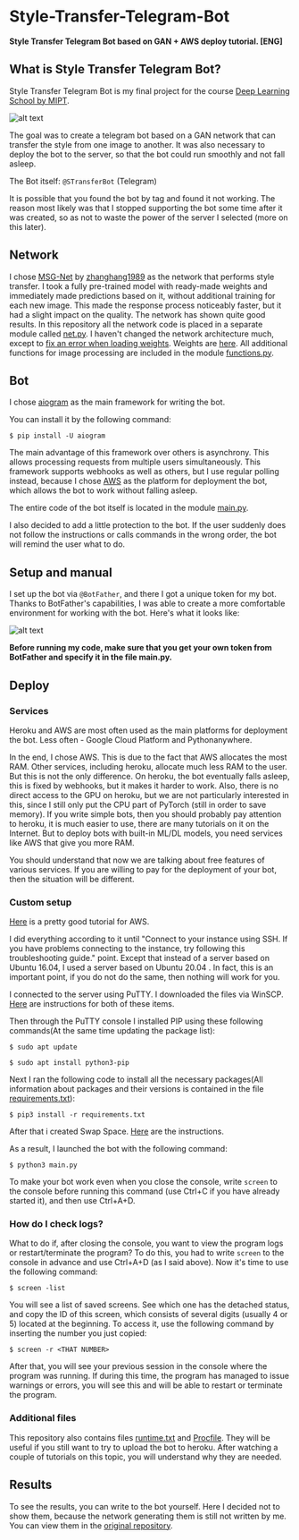 # Style-Transfer-Telegram-Bot
**Style Transfer Telegram Bot based on GAN + AWS deploy tutorial. [ENG]**

What is Style Transfer Telegram Bot?
------------------------------------
Style Transfer Telegram Bot is my final project for the course [Deep Learning School by MIPT](https://en.dlschool.org/).

![alt text](https://github.com/t0efL/Style-Transfer-Telegram-Bot/blob/master/bot_picture.jpg)

The goal was to create a telegram bot based on a GAN network that can transfer the style from one image to another. It was also necessary to deploy the bot to the server, so that the bot could run smoothly and not fall asleep.

The Bot itself: `@STransferBot` (Telegram)

It is possible that you found the bot by tag and found it not working. The reason most likely was that I stopped supporting the bot some time after it was created, so as not to waste the power of the server I selected (more on this later).

Network
-------
I chose [MSG-Net](https://github.com/zhanghang1989/PyTorch-Multi-Style-Transfer) by [zhanghang1989](https://github.com/zhanghang1989) as the network that performs style transfer. I took a fully pre-trained model with ready-made weights and immediately made predictions based on it, without additional training for each new image. This made the response process noticeably faster, but it had a slight impact on the quality. The network has shown quite good results. In this repository all the network code is placed in a separate module called [net.py](https://github.com/t0efL/Style-Transfer-Telegram-Bot/blob/master/net.py). I haven't changed the network architecture much, except to [fix an error when loading weights](https://github.com/zhanghang1989/PyTorch-Multi-Style-Transfer/pull/37). Weights are [here](https://github.com/t0efL/Style-Transfer-Telegram-Bot/blob/master/21styles.model). All additional functions for image processing are included in the module [functions.py](https://github.com/t0efL/Style-Transfer-Telegram-Bot/blob/master/functions.py).

Bot
---
I chose [aiogram](https://docs.aiogram.dev/en/latest/index.html) as the main framework for writing the bot.

You can install it by the following command:

`$ pip install -U aiogram`

The main advantage of this framework over others is asynchrony. This allows processing requests from multiple users simultaneously. This framework supports webhooks as well as others, but I use regular polling instead, because I chose [AWS](https://aws.amazon.com/?nc1=h_ls) as the platform for deployment the bot, which allows the bot to work without falling asleep.

The entire code of the bot itself is located in the module [main.py](https://github.com/t0efL/Style-Transfer-Telegram-Bot/blob/master/main.py).

I also decided to add a little protection to the bot. If the user suddenly does not follow the instructions or calls commands in the wrong order, the bot will remind the user what to do.

Setup and manual
----------------
I set up the bot via `@BotFather`, and there I got a unique token for my bot.
Thanks to BotFather's capabilities, I was able to create a more comfortable environment for working with the bot. Here's what it looks like:

![alt text](https://i.paste.pics/9FNQ5.png)

**Before running my code, make sure that you get your own token from BotFather and specify it in the file main.py.**

Deploy
------

### Services
Heroku and AWS are most often used as the main platforms for deployment the bot. Less often - Google Cloud Platform and Pythonanywhere.

In the end, I chose AWS. This is due to the fact that AWS allocates the most RAM. Other services, including heroku, allocate much less RAM to the user. But this is not the only difference. On heroku, the bot eventually falls asleep, this is fixed by webhooks, but it makes it harder to work. Also, there is no direct access to the GPU on heroku, but we are not particularly interested in this, since I still only put the CPU part of PyTorch (still in order to save memory). If you write simple bots, then you should probably pay attention to heroku, it is much easier to use, there are many tutorials on it on the Internet. But to deploy bots with built-in ML/DL models, you need services like AWS that give you more RAM.

You should understand that now we are talking about free features of various services. If you are willing to pay for the deployment of your bot, then the situation will be different.

### Custom setup
[Here](https://github.com/hse-aml/natural-language-processing/blob/master/AWS-tutorial.md) is a pretty good tutorial for AWS.

I did everything according to it until "Connect to your instance using SSH. If you have problems connecting to the instance, try following this troubleshooting guide." point. Except that instead of a server based on Ubuntu 16.04, I used a server based on Ubuntu 20.04 . In fact, this is an important point, if you do not do the same, then nothing will work for you.

I connected to the server using PuTTY. I downloaded the files via WinSCP. [Here](https://docs.aws.amazon.com/AWSEC2/latest/UserGuide/putty.html) are instructions for both of these items.


Then through the PuTTY console I installed PIP using these following commands(At the same time updating the package list):

`$ sudo apt update`

`$ sudo apt install python3-pip`

Next I ran the following code to install all the necessary packages(All information about packages and their versions is contained in the file [requirements.txt](https://github.com/t0efL/Style-Transfer-Telegram-Bot/blob/master/requirements.txt)):

`$ pip3 install -r requirements.txt`

After that i created Swap Space. [Here](https://linuxize.com/post/how-to-add-swap-space-on-ubuntu-18-04/) are the instructions.

As a result, I launched the bot with the following command:

`$ python3 main.py`

To make your bot work even when you close the console, write `screen` to the console before running this command (use Ctrl+C if you have already started it), and then use Ctrl+A+D.

### How do I check logs?
What to do if, after closing the console, you want to view the program logs or restart/terminate the program? To do this, you had to write `screen` to the console in advance and use Ctrl+A+D (as I said above). Now it's time to use the following command:

`$ screen -list`

You will see a list of saved screens. See which one has the detached status, and copy the ID of this screen, which consists of several digits (usually 4 or 5) located at the beginning. To access it, use the following command by inserting the number you just copied:

`$ screen -r <THAT NUMBER>`

After that, you will see your previous session in the console where the program was running. If during this time, the program has managed to issue warnings or errors, you will see this and will be able to restart or terminate the program.


### Additional files
This repository also contains files [runtime.txt](https://github.com/t0efL/Style-Transfer-Telegram-Bot/blob/master/runtime.txt) and [Procfile](https://github.com/t0efL/Style-Transfer-Telegram-Bot/blob/master/Procfile). They will be useful if you still want to try to upload the bot to heroku. After watching a couple of tutorials on this topic, you will understand why they are needed.

Results
-------
To see the results, you can write to the bot yourself. Here I decided not to show them, because the network generating them is still not written by me. You can view them in the [original repository](https://github.com/zhanghang1989/PyTorch-Multi-Style-Transfer).
